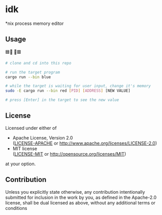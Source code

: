 <!-- idk/README.md -->

# idk
*nix process memory editor

## Usage
🟦🎯  🏹🟥
```sh
# clone and cd into this repo

# run the target program
cargo run --bin blue

# while the target is waiting for user input, change it's memory
sudo -E cargo run --bin red [PID] [ADDRESS] [NEW VALUE]

# press [Enter] in the target to see the new value
```

## License
Licensed under either of
 * Apache License, Version 2.0  
   ([LICENSE-APACHE](LICENSE-APACHE) or http://www.apache.org/licenses/LICENSE-2.0)
 * MIT license  
   ([LICENSE-MIT](LICENSE-MIT) or http://opensource.org/licenses/MIT)

at your option.

## Contribution
Unless you explicitly state otherwise, any contribution intentionally submitted
for inclusion in the work by you, as defined in the Apache-2.0 license, shall be
dual licensed as above, without any additional terms or conditions

